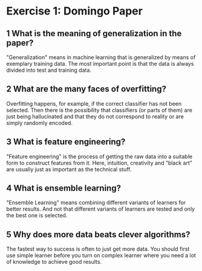# Exercise 1: Domingo Paper
## 1 What is the meaning of generalization in the paper?
"Generalization" means in machine learning that is generalized by means of exemplary training data. The most important point is that the data is always divided into test and training data.

## 2 What are the many faces of overfitting?
Overfitting happens, for example, if the correct classifier has not been selected. Then there is the possibility that classifiers (or parts of them) are just being hallucinated and that they do not correspond to reality or are simply randomly encoded.

## 3 What is feature engineering?
"Feature engineering" is the process of getting the raw data into a suitable form to construct features from it.  Here, intuition, creativity and "black art" are usually just as important as the technical stuff. 

## 4 What is ensemble learning?
"Ensemble Learning" means combining different variants of learners for better results. And not that different variants of learners are tested and only the best one is selected.

## 5 Why does more data beats clever algorithms?
The fastest way to success is often to just get more data. You should first use simple learner before you turn on complex learner where you need a lot of knowledge to achieve good results.

